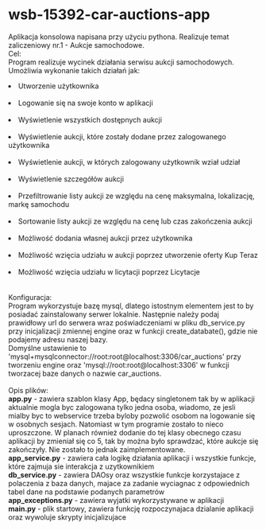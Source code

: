 # wsb-15392-car-auctions-app
Aplikacja konsolowa napisana przy użyciu pythona. Realizuje temat zaliczeniowy nr.1 - Aukcje samochodowe.<br/>
Cel:<br>
Program realizuje wycinek działania serwisu aukcji samochodowych. Umożliwia wykonanie takich działań jak:<br/>
<li>Utworzenie użytkownika</li><br>
<li>Logowanie się na swoje konto w aplikacji</li><br>
<li>Wyświetlenie wszystkich dostępnych aukcji</li><br>
<li>Wyświetlenie aukcji, które zostały dodane przez zalogowanego użytkownika</li><br>
<li>Wyświetlenie aukcji, w których zalogowany użytkownik wział udział</li><br>
<li>Wyświetlenie szczegółów aukcji</li><br>
<li>Przefiltrowanie listy aukcji ze względu na cenę maksymalna, lokalizację, markę samochodu</li><br>
<li>Sortowanie listy aukcji ze względu na cenę lub czas zakończenia aukcji</li><br>
<li>Możliwość dodania własnej aukcji przez użytkownika</li><br>
<li>Możliwość wzięcia udziału w aukcji poprzez utworzenie oferty Kup Teraz</li><br>
<li>Możliwość wzięcia udziału w licytacji poprzez Licytacje</li><br>
<br>
Konfiguracja:<br>
Program wykorzystuje bazę mysql, dlatego istostnym elementem jest to by posiadać zainstalowany serwer lokalnie. Następnie należy podaj prawidłowy url do serwera wraz poświadczeniami w pliku db_service.py przy inicjalizacji zmiennej engine oraz w funkcji create_databate(), gdzie nie podajemy adresu naszej bazy.<br>
Domyślne ustawienie to 'mysql+mysqlconnector://root:root@localhost:3306/car_auctions' przy tworzeniu engine oraz 'mysql://root:root@localhost:3306' w funkcji tworzacej baze danych o nazwie car_auctions.<br>
<br>
Opis plików:<br>
<b>app.py</b> - zawiera szablon klasy App, będacy singletonem tak by w aplikacji aktualnie mogla byc zalogowana tylko jedna osoba, wiadomo, ze jesli mialby byc to webservice trzeba byloby pozwolić osobom na logowanie się w osobnych sesjach. Natomiast w tym programie zostało to nieco uproszczone. W planach również dodanie do tej klasy obecnego czasu aplikacji by zmieniał się co 5, tak by można było sprawdzać, które aukcje się zakończyły. Nie zostało to jednak zaimplementowane.<br>
<b>app_service.py</b>  - zawiera cała logikę działania aplikacji i wszystkie funkcje, które zajmuja sie interakcja z uzytkownikiem<br>
<b>db_service.py</b>  - zawiera DAOsy oraz wszystkie funkcje korzystajace z polaczenia z baza danych, majace za zadanie wyciagnac z odpowiednich tabel dane na podstawie podanych parametrów<br>
<b>app_exceptions.py</b>  - zawiera wyjatki wykorzystywane w aplikacji<br>
<b>main.py</b>  - plik startowy, zawiera funkcję rozpoczynajaca dzialanie aplikacji oraz wywoluje skrypty inicjalizujace
